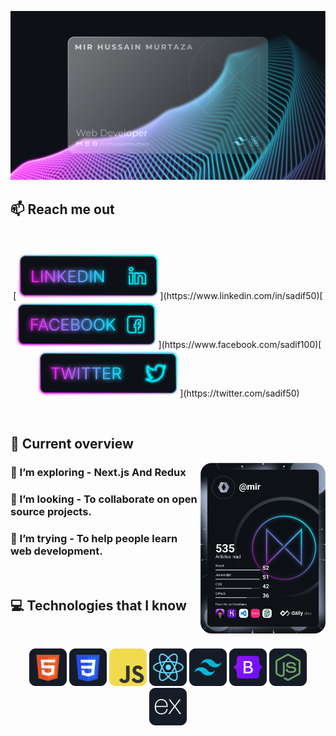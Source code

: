 ![I am a Junior Front-end developer. ](https://github.com/sadif50/sadif50/blob/main/images/githubcover.png)

## :mailbox: Reach me out

<br />

<p align="center">[<img height="75" src="https://github.com/sadif50/sadif50/blob/main/images/icons/Linkedin.png">](https://www.linkedin.com/in/sadif50)[<img height="75" src="https://github.com/sadif50/sadif50/blob/main/images/icons/Facebook.png">](https://www.facebook.com/sadif100)[<img height="75" src="https://github.com/sadif50/sadif50/blob/main/images/icons/Twitter.png">](https://twitter.com/sadif50) </p>

<br />

## :eyes: Current overview

<div align="left">
<a href="https://app.daily.dev"><img align="right" src="https://github.com/sadif50/sadif50/blob/main/devcard.svg" width="200" alt="Sujan's Dev Card"/></a>
</div>

### 🌱 I’m exploring - Next.js And Redux 
### 👯 I’m looking - To collaborate on open source projects. 
### 🤔 I’m trying - To help people learn web development. 


<br />

## :computer: Technologies that I know
<br>
<p align="center">
<img src="https://github.com/sadif50/sadif50/blob/main/images/icons/HTML.png"/>
<img src="https://github.com/sadif50/sadif50/blob/main/images/icons/css.png"/>
<img src="https://github.com/sadif50/sadif50/blob/main/images/icons/JavaScript.png"/>
<img src="https://github.com/sadif50/sadif50/blob/main/images/icons/react.png"/>
<img src="https://github.com/sadif50/sadif50/blob/main/images/icons/tailwind.png"/>
<img src="https://github.com/sadif50/sadif50/blob/main/images/icons/Bootsrap.png"/>
<img src="https://github.com/sadif50/sadif50/blob/main/images/icons/node.png"/>
<img src="https://github.com/sadif50/sadif50/blob/main/images/icons/express.png"/>
</p><br/>

